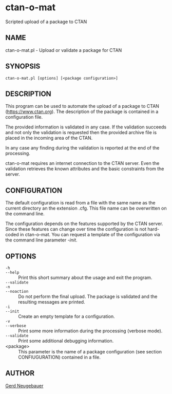 # ctan-o-mat

Scripted upload of a package to CTAN

## NAME

ctan-o-mat.pl - Upload or validate a package for CTAN

## SYNOPSIS

```
ctan-o-mat.pl [options] [<package configuration>]
```

## DESCRIPTION

This program can be used to automate the upload of a package to CTAN
(https://www.ctan.org). The description of the package is contained in
a configuration file.

The provided information is validated in any case. If the validation
succeeds and not only the validation is requested then the provided
archive file is placed in the incoming area of the CTAN.

In any case any finding during the validation is reported at the end
of the processing.

ctan-o-mat requires an internet connection to the CTAN server. Even the
validation retrieves the known attributes and the basic constraints
from the server.


## CONFIGURATION

The default configuration is read from a file with the same name as
the current directory an the extension .cfg. This file name can be
overwritten on the command line.

The configuration depends on the features supported by the CTAN server.
Since these features can change over time the configuration is not
hard-coded in ctan-o-mat. You can request a template of the
configuration via the command line parameter *-init*.


## OPTIONS

<dl>
  <dt><code>-h</code></dt>
  <dt><code>--help</code></dt>
  <dd>
    Print this short summary about the usage and exit the program.
  </dd>

  <dt><code>--validate</code></dt>
  <dt><code>-n</code></dt>
  <dt><code>--noaction</code></dt>
  <dd>
    Do not perform the final upload. The package is validated and the
    resulting messages are printed.
  </dd> 

  <dt><code>-i</code></dt>
  <dt><code>--init</code></dt>
  <dd>
    Create an empty template for a configuration.
  </dd>
  
  <dt><code>-v</code></dt>
  <dt><code>--verbose</code></dt>
  <dd>
    Print some more information during the processing (verbose mode).
  </dd>

  <dt><code>--validate</code></dt>
  <dd>
    Print some additional debugging information.
  </dd>

  <dt>&lt;package&gt;</dt>
  <dd>
    This parameter is the name of a package configuration (see section
    CONFIUGURATION) contained in a file.
  </dd>
</dl>

## AUTHOR

[Gerd Neugebauer](mailto:gene@gerd-neugebauer.de)

